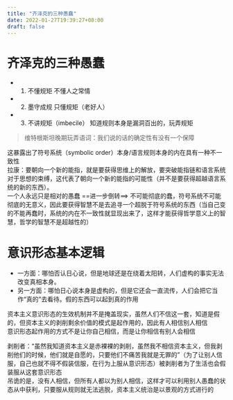 ```yaml
---
title: "齐泽克的三种愚蠢"
date: 2022-01-27T19:39:27+08:00
draft: false
---
```

# 齐泽克的三种愚蠢
* 1. 不懂规矩 不懂人之常情
* 2. 墨守成规 只懂规矩（老好人）
* 3. 不讲规矩（imbecile） 知道规则本身是漏洞百出的，玩弄规矩
> 维特根斯坦晚期玩弄语词：我们说的话的确定性有没有一个保障

这暴露出了符号系统（symbolic order）本身/语言规则本身的内在具有一种不一致性<br>
拉康：要朝向一个新的能指，就是要获得思维上的解放，要突破能指链和语言系统对于思想的束缚，这代表了朝向一个新的能指的可能性（并不是要获得超越语言系统的新的东西）。<br>
一个人永远只是相对的愚蠢  ==进一步倒转==> 不可能彻底的蠢，符号系统不可能彻底的无意义，因此要获得智慧不是去追寻一个超脱于符号系统的东西（当自己变的不能再蠢时，系统的内在不一致性就显现出来了，这样才能获得哲学意义上的智慧，哲学的智慧不是超越性的）

# 意识形态基本逻辑
* 一方面：哪怕否认日心说，但是地球还是在绕着太阳转，人们虚构的事实无法改变真相本身。
* 另一方面：哪怕日心说本身是虚构的，但是它还会一直流传，人们会把它当作“真的”去看待。假的东西可以起到真的作用<br>

资本主义意识形态的生效机制并不是掩盖现实，虽然人们不信这一套，知道是假的，但资本主义的剥削剩余价值的模式是起作用的，因此有人相信别人相信<br>
意识形态起作用的方式不是让你自己相信，而是让你相信有别人会相信

剥削者：“虽然我知道资本主义是赤裸裸的剥削，虽然我不相信资本主义，但我剥削他们的时候，他们就是自愿的，只要他们不痛苦我就是无罪的”（为了让别人信服，自己也就不得不假装信服，在行为上服从意识形态）被剥削者为了生活也会假装服从这套意识形态<br>
吊诡的是，没有人相信，但所有人都以为别人相信，这样才可以利用别人愚蠢的状态从中获利，只要服从规则就无法逃脱，资本主义统治是以景观的方式进行的
